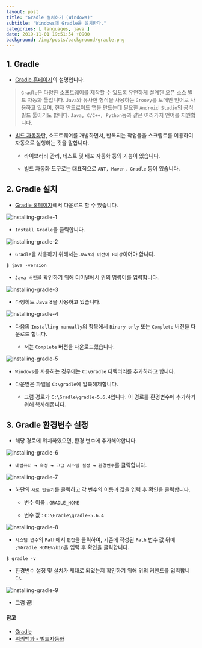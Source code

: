 ```yaml
---
layout: post
title: "Gradle 설치하기 (Windows)"
subtitle: "Windows에 Gradle을 설치한다."
categories: [ languages, java ]
date: 2019-11-01 19:51:54 +0900
background: /img/posts/background/gradle.png
---
```


## 1. Gradle

- [Gradle 홈페이지](https://docs.gradle.org/current/userguide/what_is_gradle.html#what_is_gradle)의 설명입니다.

> `Gradle`은 다양한 소프트웨어를 제작할 수 있도록 유연하게 설계된 오픈 소스 빌드 자동화 툴입니다. `Java`와 유사한 형식을 사용하는 `Groovy`를 도메인 언어로 사용하고 있으며, 현재 안드로이드 앱을 만드는데 필요한 `Android Studio`의 공식 빌드 툴이기도 합니다. `Java, C/C++, Python`등과 같은 여러가지 언어를 지원합니다.

- [빌드 자동화](https://ko.wikipedia.org/wiki/%EB%B9%8C%EB%93%9C_%EC%9E%90%EB%8F%99%ED%99%94)란, 소프트웨어를 개발하면서, 반복되는 작업들을 스크립트를 이용하여 자동으로 실행하는 것을 말합니다.

  - 라이브러리 관리, 테스트 및 배포 자동화 등의 기능이 있습니다.

  - 빌드 자동화 도구로는 대표적으로 `ANT, Maven, Gradle` 등이 있습니다.

## 2. Gradle 설치

- [Gradle 홈페이지](https://gradle.org/)에서 다운로드 할 수 있습니다.

![installing-gradle-1](/img/posts/languages/java/installing-gradle-1.png)

- `Install Gradle`을 클릭합니다.

![installing-gradle-2](/img/posts/languages/java/installing-gradle-2.png)

- `Gradle`을 사용하기 위해서는 `Java의 버전이 8이상`이어야 합니다.

```console
$ java -version
```

- `Java 버전`을 확인하기 위해 터미널에서 위의 명령어를 입력합니다.

![installing-gradle-3](/img/posts/languages/java/installing-gradle-3.png)

- 다행히도 Java 8을 사용하고 있습니다.

![installing-gradle-4](/img/posts/languages/java/installing-gradle-4.png)

- 다음의 `Installing manually`의 항목에서 `Binary-only` 또는 `Complete` 버전을 다운로드 합니다.

  - 저는 `Complete` 버전을 다운로드했습니다.

![installing-gradle-5](/img/posts/languages/java/installing-gradle-5.png)

- `Windows`를 사용하는 경우에는 `C:\Gradle` 디렉터리를 추가하라고 합니다.

- 다운받은 파일을 `C:\gradle`에 압축해제합니다.

  - 그럼 경로가 `C:\Gradle\gradle-5.6.4`입니다. 이 경로를 환경변수에 추가하기 위해 복사해둡니다.

## 3. Gradle 환경변수 설정

- 해당 경로에 위치하였으면, 환경 변수에 추가해야합니다.

![installing-gradle-6](/img/posts/languages/java/installing-gradle-6.png)

- `내컴퓨터 → 속성 → 고급 시스템 설정 → 환경변수`를 클릭합니다.

![installing-gradle-7](/img/posts/languages/java/installing-gradle-7.png)

- 하단의 `새로 만들기`를 클릭하고 각 변수의 이름과 값을 입력 후 확인을 클릭합니다.

  - 변수 이름 : `GRADLE_HOME`

  - 변수   값 : `C:\Gradle\gradle-5.6.4`

![installing-gradle-8](/img/posts/languages/java/installing-gradle-8.png)

- `시스템 변수`의 `Path`에서 `편집`을 클릭하여, 기존에 작성된 `Path` 변수 값 뒤에 `;%Gradle_HOME%\bin`을 입력 후 확인을 클릭합니다.

```console
$ gradle -v
```

- 환경변수 설정 및 설치가 제대로 되었는지 확인하기 위해 위의 커맨드를 입력합니다.

![installing-gradle-9](/img/posts/languages/java/installing-gradle-9.png)

- 그럼 끝!

#### 참고

- [Gradle](https://gradle.org/)
- [위키백과 - 빌드자동화](https://ko.wikipedia.org/wiki/%EB%B9%8C%EB%93%9C_%EC%9E%90%EB%8F%99%ED%99%94)
